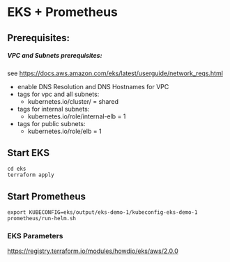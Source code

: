 # EKS + Prometheus


## Prerequisites:

##### VPC and Subnets prerequisites:
see https://docs.aws.amazon.com/eks/latest/userguide/network_reqs.html

* enable DNS Resolution and DNS Hostnames for VPC
* tags for vpc and all subnets:
  - kubernetes.io/cluster/<cluster-name> = shared
* tags for internal subnets:
  - kubernetes.io/role/internal-elb = 1
* tags for public subnets:
  - kubernetes.io/role/elb = 1

## Start EKS
```
cd eks
terraform apply
```

## Start Prometheus
```
export KUBECONFIG=eks/output/eks-demo-1/kubeconfig-eks-demo-1
prometheus/run-helm.sh
```


### EKS Parameters
https://registry.terraform.io/modules/howdio/eks/aws/2.0.0


